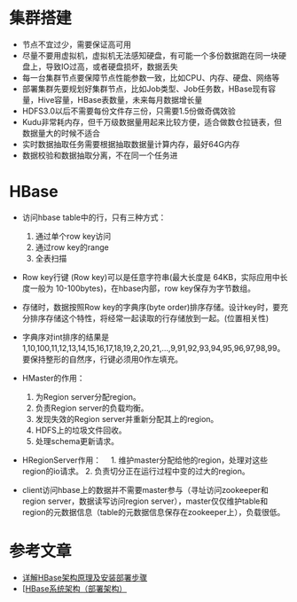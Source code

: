 # 集群搭建

* 节点不宜过少，需要保证高可用
* 尽量不要用虚拟机，虚拟机无法感知硬盘，有可能一个多份数据跑在同一块硬盘上，导致IO过高，或者硬盘损坏，数据丢失
* 每一台集群节点要保障节点性能参数一致，比如CPU、内存、硬盘、网络等
* 部署集群先要规划好集群节点，比如Job类型、Job任务数，HBase现有容量，Hive容量，HBase表数量，未来每月数据增长量
* HDFS3.0以后不需要每份文件存三份，只需要1.5份做奇偶效验
* Kudu非常耗内存，但千万级数据量用起来比较方便，适合做数仓拉链表，但数据量大的时候不适合
* 实时数据抽取任务需要根据抽取数据量计算内存，最好64G内存
* 数据校验和数据抽取分离，不在同一个任务进

# HBase
* 访问hbase table中的行，只有三种方式：
  1. 通过单个row key访问
  2. 通过row key的range
  3. 全表扫描

* Row key行键 (Row key)可以是任意字符串(最大长度是 64KB，实际应用中长度一般为 10-100bytes)，在hbase内部，row key保存为字节数组。
* 存储时，数据按照Row key的字典序(byte order)排序存储。设计key时，要充分排序存储这个特性，将经常一起读取的行存储放到一起。(位置相关性)
* 字典序对int排序的结果是1,10,100,11,12,13,14,15,16,17,18,19,2,20,21,…,9,91,92,93,94,95,96,97,98,99。要保持整形的自然序，行键必须用0作左填充。 

* HMaster的作用： 
  1. 为Region server分配region。 
  2. 负责Region server的负载均衡。
  3. 发现失效的Region server并重新分配其上的region。
  4. HDFS上的垃圾文件回收。
  5. 处理schema更新请求。

* HRegionServer作用： 
　1. 维护master分配给他的region，处理对这些region的io请求。
  2. 负责切分正在运行过程中变的过大的region。

* client访问hbase上的数据并不需要master参与（寻址访问zookeeper和region server，数据读写访问region server），master仅仅维护table和region的元数据信息（table的元数据信息保存在zookeeper上），负载很低。


# 参考文章
 * [详解HBase架构原理及安装部署步骤] 
 * [[HBase系统架构（部署架构）]

[详解HBase架构原理及安装部署步骤]: https://blog.csdn.net/zmx729618/article/details/55045370
[HBase系统架构（部署架构）]: https://blog.csdn.net/f1550804/article/details/88379664
